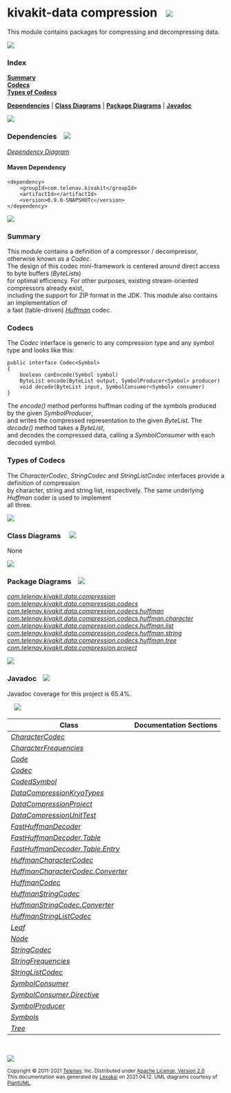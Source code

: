# kivakit-data compression &nbsp;&nbsp;![](https://www.kivakit.org/images/compress-52.png)

This module contains packages for compressing and decompressing data.

![](https://www.kivakit.org/images/horizontal-line.png)

### Index

[**Summary**](#summary)  
[**Codecs**](#codecs)  
[**Types of Codecs**](#types-of-codecs)  

[**Dependencies**](#dependencies) | [**Class Diagrams**](#class-diagrams) | [**Package Diagrams**](#package-diagrams) | [**Javadoc**](#javadoc)

![](https://www.kivakit.org/images/horizontal-line.png)

### Dependencies <a name="dependencies"></a> &nbsp;&nbsp; ![](https://www.kivakit.org/images/dependencies-40.png)

[*Dependency Diagram*](documentation/diagrams/dependencies.svg)

#### Maven Dependency

    <dependency>
        <groupId>com.telenav.kivakit</groupId>
        <artifactId></artifactId>
        <version>0.9.0-SNAPSHOTc</version>
    </dependency>

![](https://www.kivakit.org/images/short-horizontal-line.png)

[//]: # (start-user-text)

### Summary <a name = "summary"></a>

This module contains a definition of a compressor / decompressor, otherwise known as a *Codec*.   
The design of this codec mini-framework is centered around direct access to byte buffers (*ByteList*s)  
for optimal efficiency. For other purposes, existing stream-oriented compressors already exist,  
including the support for ZIP format in the JDK. This module also contains an implementation of  
a fast (table-driven) [*Huffman*](https://en.wikipedia.org/wiki/Huffman_coding) codec.

### Codecs <a name = "codecs"></a>

The *Codec* interface is generic to any compression type and any symbol type and looks like this:

    public interface Codec<Symbol>
    {
        boolean canEncode(Symbol symbol)
        ByteList encode(ByteList output, SymbolProducer<Symbol> producer)
        void decode(ByteList input, SymbolConsumer<Symbol> consumer)
    }

The *encode()* method performs huffman coding of the symbols produced by the given *SymbolProducer*,  
and writes the compressed representation to the given *ByteList*. The *decode()* method takes a *ByteList*,  
and decodes the compressed data, calling a *SymbolConsumer* with each decoded symbol.

### Types of Codecs <a name = "character"></a>

The *CharacterCodec*, *StringCodec* and *StringListCodec* interfaces provide a definition of compression  
by character, string and string list, respectively. The same underlying *Huffman* coder is used to implement  
all three.

[//]: # (end-user-text)

![](https://www.kivakit.org/images/short-horizontal-line.png)

### Class Diagrams <a name="class-diagrams"></a> &nbsp; &nbsp; ![](https://www.kivakit.org/images/diagram-48.png)

None

![](https://www.kivakit.org/images/short-horizontal-line.png)

### Package Diagrams <a name="package-diagrams"></a> &nbsp;&nbsp; ![](https://www.kivakit.org/images/box-40.png)

[*com.telenav.kivakit.data.compression*](documentation/diagrams/com.telenav.kivakit.data.compression.svg)  
[*com.telenav.kivakit.data.compression.codecs*](documentation/diagrams/com.telenav.kivakit.data.compression.codecs.svg)  
[*com.telenav.kivakit.data.compression.codecs.huffman*](documentation/diagrams/com.telenav.kivakit.data.compression.codecs.huffman.svg)  
[*com.telenav.kivakit.data.compression.codecs.huffman.character*](documentation/diagrams/com.telenav.kivakit.data.compression.codecs.huffman.character.svg)  
[*com.telenav.kivakit.data.compression.codecs.huffman.list*](documentation/diagrams/com.telenav.kivakit.data.compression.codecs.huffman.list.svg)  
[*com.telenav.kivakit.data.compression.codecs.huffman.string*](documentation/diagrams/com.telenav.kivakit.data.compression.codecs.huffman.string.svg)  
[*com.telenav.kivakit.data.compression.codecs.huffman.tree*](documentation/diagrams/com.telenav.kivakit.data.compression.codecs.huffman.tree.svg)  
[*com.telenav.kivakit.data.compression.project*](documentation/diagrams/com.telenav.kivakit.data.compression.project.svg)  

![](https://www.kivakit.org/images/short-horizontal-line.png)

### Javadoc <a name="javadoc"></a> &nbsp;&nbsp; ![](https://www.kivakit.org/images/books-40.png)

Javadoc coverage for this project is 65.4%.  
  
&nbsp; &nbsp;  ![](https://www.kivakit.org/images/meter-70-12.png)



| Class | Documentation Sections |
|---|---|
| [*CharacterCodec*](https://telenav.github.io/kivakit-extensions/javadoc/kivakit.data.compression/com/telenav/kivakit/data/compression/codecs/CharacterCodec.html) |  |  
| [*CharacterFrequencies*](https://telenav.github.io/kivakit-extensions/javadoc/kivakit.data.compression/com/telenav/kivakit/data/compression/codecs/huffman/character/CharacterFrequencies.html) |  |  
| [*Code*](https://telenav.github.io/kivakit-extensions/javadoc/kivakit.data.compression/com/telenav/kivakit/data/compression/codecs/huffman/tree/Code.html) |  |  
| [*Codec*](https://telenav.github.io/kivakit-extensions/javadoc/kivakit.data.compression/com/telenav/kivakit/data/compression/Codec.html) |  |  
| [*CodedSymbol*](https://telenav.github.io/kivakit-extensions/javadoc/kivakit.data.compression/com/telenav/kivakit/data/compression/codecs/huffman/tree/CodedSymbol.html) |  |  
| [*DataCompressionKryoTypes*](https://telenav.github.io/kivakit-extensions/javadoc/kivakit.data.compression/com/telenav/kivakit/data/compression/project/DataCompressionKryoTypes.html) |  |  
| [*DataCompressionProject*](https://telenav.github.io/kivakit-extensions/javadoc/kivakit.data.compression/com/telenav/kivakit/data/compression/project/DataCompressionProject.html) |  |  
| [*DataCompressionUnitTest*](https://telenav.github.io/kivakit-extensions/javadoc/kivakit.data.compression/com/telenav/kivakit/data/compression/project/DataCompressionUnitTest.html) |  |  
| [*FastHuffmanDecoder*](https://telenav.github.io/kivakit-extensions/javadoc/kivakit.data.compression/com/telenav/kivakit/data/compression/codecs/huffman/FastHuffmanDecoder.html) |  |  
| [*FastHuffmanDecoder.Table*](https://telenav.github.io/kivakit-extensions/javadoc/kivakit.data.compression/com/telenav/kivakit/data/compression/codecs/huffman/FastHuffmanDecoder.Table.html) |  |  
| [*FastHuffmanDecoder.Table.Entry*](https://telenav.github.io/kivakit-extensions/javadoc/kivakit.data.compression/com/telenav/kivakit/data/compression/codecs/huffman/FastHuffmanDecoder.Table.Entry.html) |  |  
| [*HuffmanCharacterCodec*](https://telenav.github.io/kivakit-extensions/javadoc/kivakit.data.compression/com/telenav/kivakit/data/compression/codecs/huffman/character/HuffmanCharacterCodec.html) |  |  
| [*HuffmanCharacterCodec.Converter*](https://telenav.github.io/kivakit-extensions/javadoc/kivakit.data.compression/com/telenav/kivakit/data/compression/codecs/huffman/character/HuffmanCharacterCodec.Converter.html) |  |  
| [*HuffmanCodec*](https://telenav.github.io/kivakit-extensions/javadoc/kivakit.data.compression/com/telenav/kivakit/data/compression/codecs/huffman/HuffmanCodec.html) |  |  
| [*HuffmanStringCodec*](https://telenav.github.io/kivakit-extensions/javadoc/kivakit.data.compression/com/telenav/kivakit/data/compression/codecs/huffman/string/HuffmanStringCodec.html) |  |  
| [*HuffmanStringCodec.Converter*](https://telenav.github.io/kivakit-extensions/javadoc/kivakit.data.compression/com/telenav/kivakit/data/compression/codecs/huffman/string/HuffmanStringCodec.Converter.html) |  |  
| [*HuffmanStringListCodec*](https://telenav.github.io/kivakit-extensions/javadoc/kivakit.data.compression/com/telenav/kivakit/data/compression/codecs/huffman/list/HuffmanStringListCodec.html) |  |  
| [*Leaf*](https://telenav.github.io/kivakit-extensions/javadoc/kivakit.data.compression/com/telenav/kivakit/data/compression/codecs/huffman/tree/Leaf.html) |  |  
| [*Node*](https://telenav.github.io/kivakit-extensions/javadoc/kivakit.data.compression/com/telenav/kivakit/data/compression/codecs/huffman/tree/Node.html) |  |  
| [*StringCodec*](https://telenav.github.io/kivakit-extensions/javadoc/kivakit.data.compression/com/telenav/kivakit/data/compression/codecs/StringCodec.html) |  |  
| [*StringFrequencies*](https://telenav.github.io/kivakit-extensions/javadoc/kivakit.data.compression/com/telenav/kivakit/data/compression/codecs/huffman/string/StringFrequencies.html) |  |  
| [*StringListCodec*](https://telenav.github.io/kivakit-extensions/javadoc/kivakit.data.compression/com/telenav/kivakit/data/compression/codecs/StringListCodec.html) |  |  
| [*SymbolConsumer*](https://telenav.github.io/kivakit-extensions/javadoc/kivakit.data.compression/com/telenav/kivakit/data/compression/SymbolConsumer.html) |  |  
| [*SymbolConsumer.Directive*](https://telenav.github.io/kivakit-extensions/javadoc/kivakit.data.compression/com/telenav/kivakit/data/compression/SymbolConsumer.Directive.html) |  |  
| [*SymbolProducer*](https://telenav.github.io/kivakit-extensions/javadoc/kivakit.data.compression/com/telenav/kivakit/data/compression/SymbolProducer.html) |  |  
| [*Symbols*](https://telenav.github.io/kivakit-extensions/javadoc/kivakit.data.compression/com/telenav/kivakit/data/compression/codecs/huffman/tree/Symbols.html) |  |  
| [*Tree*](https://telenav.github.io/kivakit-extensions/javadoc/kivakit.data.compression/com/telenav/kivakit/data/compression/codecs/huffman/tree/Tree.html) |  |  

[//]: # (start-user-text)



[//]: # (end-user-text)

<br/>

![](https://www.kivakit.org/images/horizontal-line.png)

<sub>Copyright &#169; 2011-2021 [Telenav](http://telenav.com), Inc. Distributed under [Apache License, Version 2.0](LICENSE)</sub>  
<sub>This documentation was generated by [Lexakai](https://github.com/Telenav/lexakai) on 2021.04.12. UML diagrams courtesy
of [PlantUML](http://plantuml.com).</sub>

